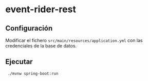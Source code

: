 # event-rider-rest

## Configuración

Modificar el fichero `src/main/resources/application.yml` con las credenciales de la base de datos.

## Ejecutar

```
 ./mvnw spring-boot:run
```
